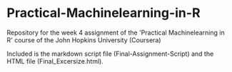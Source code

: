 # Practical-Machinelearning-in-R
Repository for the week 4 assignment of the 'Practical Machinelearning in R' course of the John Hopkins University (Coursera)

Included is the markdown script file (Final-Assignment-Script) and the HTML file (Final_Excersize.html).


